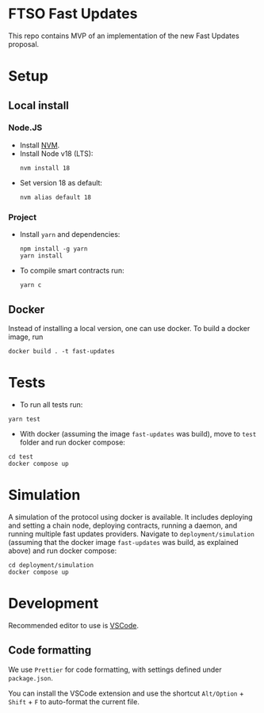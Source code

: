 # FTSO Fast Updates

This repo contains MVP of an implementation of the new Fast Updates proposal.

# Setup

## Local install

### Node.JS

-   Install [NVM](https://github.com/nvm-sh/nvm).
-   Install Node v18 (LTS):
    ```
    nvm install 18
    ```
-   Set version 18 as default:
    ```
    nvm alias default 18
    ```

### Project

-   Install `yarn` and dependencies:
    ```
    npm install -g yarn
    yarn install
    ```
-   To compile smart contracts run:
    ```
    yarn c
    ```

## Docker

Instead of installing a local version, one can use docker. To build a docker image, run

```
docker build . -t fast-updates
```

# Tests

-   To run all tests run:

```
yarn test
```

-   With docker (assuming the image `fast-updates` was build), move to `test` folder and run docker compose:

```
cd test
docker compose up
```

# Simulation

A simulation of the protocol using docker is available. It includes deploying and setting a chain node,
deploying contracts, running a daemon, and running multiple fast updates providers. Navigate to
`deployment/simulation` (assuming that the docker image `fast-updates` was build, as explained above)
and run docker compose:

```
cd deployment/simulation
docker compose up
```

# Development

Recommended editor to use is [VSCode](https://code.visualstudio.com/).

## Code formatting

We use `Prettier` for code formatting, with settings defined under `package.json`.

You can install the VSCode extension and use the shortcut `Alt/Option` + `Shift` + `F` to auto-format the current file.
